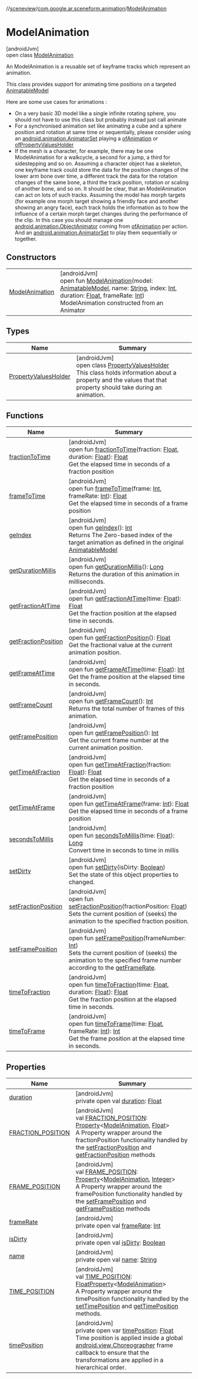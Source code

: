 //[sceneview](../../../index.md)/[com.google.ar.sceneform.animation](../index.md)/[ModelAnimation](index.md)

# ModelAnimation

[androidJvm]\
open class [ModelAnimation](index.md)

An ModelAnimation is a reusable set of keyframe tracks which represent an animation. 

 This class provides support for animating time positions on a targeted [AnimatableModel](../-animatable-model/index.md)

Here are some use cases for animations :

- On a very basic 3D model like a single infinite rotating sphere, you should not have to use this class but probably instead just call animate
- For a synchronised animation set like animating a cube and a sphere position and rotation at same time or sequentially, please consider using an [android.animation.AnimatorSet](https://developer.android.com/reference/kotlin/android/animation/AnimatorSet.html) playing a [ofAnimation](../-model-animator/of-animation.md) or [ofPropertyValuesHolder](../-model-animator/of-property-values-holder.md)
- If the mesh is a character, for example, there may be one ModelAnimation for a walkcycle, a second for a jump, a third for sidestepping and so on. Assuming a character object has a skeleton, one keyframe track could store the data for the position changes of the lower arm bone over time, a different track the data for the rotation changes of the same bone, a third the track position, rotation or scaling of another bone, and so on. It should be clear, that an ModelAnimation can act on lots of such tracks. Assuming the model has morph targets (for example one morph target showing a friendly face and another showing an angry face), each track holds the information as to how the influence of a certain morph target changes during the performance of the clip. In this case you should manage one [android.animation.ObjectAnimator](https://developer.android.com/reference/kotlin/android/animation/ObjectAnimator.html) coming from [ofAnimation](../-model-animator/of-animation.md) per action. And an [android.animation.AnimatorSet](https://developer.android.com/reference/kotlin/android/animation/AnimatorSet.html) to play them sequentially or together.

## Constructors

| | |
|---|---|
| [ModelAnimation](-model-animation.md) | [androidJvm]<br>open fun [ModelAnimation](-model-animation.md)(model: [AnimatableModel](../-animatable-model/index.md), name: [String](https://developer.android.com/reference/kotlin/java/lang/String.html), index: [Int](https://kotlinlang.org/api/latest/jvm/stdlib/kotlin/-int/index.html), duration: [Float](https://kotlinlang.org/api/latest/jvm/stdlib/kotlin/-float/index.html), frameRate: [Int](https://kotlinlang.org/api/latest/jvm/stdlib/kotlin/-int/index.html))<br>ModelAnimation constructed from an Animator |

## Types

| Name | Summary |
|---|---|
| [PropertyValuesHolder](-property-values-holder/index.md) | [androidJvm]<br>open class [PropertyValuesHolder](-property-values-holder/index.md)<br>This class holds information about a property and the values that that property should take during an animation. |

## Functions

| Name | Summary |
|---|---|
| [fractionToTime](fraction-to-time.md) | [androidJvm]<br>open fun [fractionToTime](fraction-to-time.md)(fraction: [Float](https://kotlinlang.org/api/latest/jvm/stdlib/kotlin/-float/index.html), duration: [Float](https://kotlinlang.org/api/latest/jvm/stdlib/kotlin/-float/index.html)): [Float](https://kotlinlang.org/api/latest/jvm/stdlib/kotlin/-float/index.html)<br>Get the elapsed time in seconds of a fraction position |
| [frameToTime](frame-to-time.md) | [androidJvm]<br>open fun [frameToTime](frame-to-time.md)(frame: [Int](https://kotlinlang.org/api/latest/jvm/stdlib/kotlin/-int/index.html), frameRate: [Int](https://kotlinlang.org/api/latest/jvm/stdlib/kotlin/-int/index.html)): [Float](https://kotlinlang.org/api/latest/jvm/stdlib/kotlin/-float/index.html)<br>Get the elapsed time in seconds of a frame position |
| [geIndex](ge-index.md) | [androidJvm]<br>open fun [geIndex](ge-index.md)(): [Int](https://kotlinlang.org/api/latest/jvm/stdlib/kotlin/-int/index.html)<br>Returns The Zero-based index of the target animation as defined in the original [AnimatableModel](../-animatable-model/index.md) |
| [getDurationMillis](get-duration-millis.md) | [androidJvm]<br>open fun [getDurationMillis](get-duration-millis.md)(): [Long](https://kotlinlang.org/api/latest/jvm/stdlib/kotlin/-long/index.html)<br>Returns the duration of this animation in milliseconds. |
| [getFractionAtTime](get-fraction-at-time.md) | [androidJvm]<br>open fun [getFractionAtTime](get-fraction-at-time.md)(time: [Float](https://kotlinlang.org/api/latest/jvm/stdlib/kotlin/-float/index.html)): [Float](https://kotlinlang.org/api/latest/jvm/stdlib/kotlin/-float/index.html)<br>Get the fraction position at the elapsed time in seconds. |
| [getFractionPosition](get-fraction-position.md) | [androidJvm]<br>open fun [getFractionPosition](get-fraction-position.md)(): [Float](https://kotlinlang.org/api/latest/jvm/stdlib/kotlin/-float/index.html)<br>Get the fractional value at the current animation position. |
| [getFrameAtTime](get-frame-at-time.md) | [androidJvm]<br>open fun [getFrameAtTime](get-frame-at-time.md)(time: [Float](https://kotlinlang.org/api/latest/jvm/stdlib/kotlin/-float/index.html)): [Int](https://kotlinlang.org/api/latest/jvm/stdlib/kotlin/-int/index.html)<br>Get the frame position at the elapsed time in seconds. |
| [getFrameCount](get-frame-count.md) | [androidJvm]<br>open fun [getFrameCount](get-frame-count.md)(): [Int](https://kotlinlang.org/api/latest/jvm/stdlib/kotlin/-int/index.html)<br>Returns the total number of frames of this animation. |
| [getFramePosition](get-frame-position.md) | [androidJvm]<br>open fun [getFramePosition](get-frame-position.md)(): [Int](https://kotlinlang.org/api/latest/jvm/stdlib/kotlin/-int/index.html)<br>Get the current frame number at the current animation position. |
| [getTimeAtFraction](get-time-at-fraction.md) | [androidJvm]<br>open fun [getTimeAtFraction](get-time-at-fraction.md)(fraction: [Float](https://kotlinlang.org/api/latest/jvm/stdlib/kotlin/-float/index.html)): [Float](https://kotlinlang.org/api/latest/jvm/stdlib/kotlin/-float/index.html)<br>Get the elapsed time in seconds of a fraction position |
| [getTimeAtFrame](get-time-at-frame.md) | [androidJvm]<br>open fun [getTimeAtFrame](get-time-at-frame.md)(frame: [Int](https://kotlinlang.org/api/latest/jvm/stdlib/kotlin/-int/index.html)): [Float](https://kotlinlang.org/api/latest/jvm/stdlib/kotlin/-float/index.html)<br>Get the elapsed time in seconds of a frame position |
| [secondsToMillis](seconds-to-millis.md) | [androidJvm]<br>open fun [secondsToMillis](seconds-to-millis.md)(time: [Float](https://kotlinlang.org/api/latest/jvm/stdlib/kotlin/-float/index.html)): [Long](https://kotlinlang.org/api/latest/jvm/stdlib/kotlin/-long/index.html)<br>Convert time in seconds to time in millis |
| [setDirty](set-dirty.md) | [androidJvm]<br>open fun [setDirty](set-dirty.md)(isDirty: [Boolean](https://kotlinlang.org/api/latest/jvm/stdlib/kotlin/-boolean/index.html))<br>Set the state of this object properties to changed. |
| [setFractionPosition](set-fraction-position.md) | [androidJvm]<br>open fun [setFractionPosition](set-fraction-position.md)(fractionPosition: [Float](https://kotlinlang.org/api/latest/jvm/stdlib/kotlin/-float/index.html))<br>Sets the current position of (seeks) the animation to the specified fraction position. |
| [setFramePosition](set-frame-position.md) | [androidJvm]<br>open fun [setFramePosition](set-frame-position.md)(frameNumber: [Int](https://kotlinlang.org/api/latest/jvm/stdlib/kotlin/-int/index.html))<br>Sets the current position of (seeks) the animation to the specified frame number according to the [getFrameRate](../../../../sceneview/com.google.ar.sceneform.animation/-model-animation/get-frame-rate.md). |
| [timeToFraction](time-to-fraction.md) | [androidJvm]<br>open fun [timeToFraction](time-to-fraction.md)(time: [Float](https://kotlinlang.org/api/latest/jvm/stdlib/kotlin/-float/index.html), duration: [Float](https://kotlinlang.org/api/latest/jvm/stdlib/kotlin/-float/index.html)): [Float](https://kotlinlang.org/api/latest/jvm/stdlib/kotlin/-float/index.html)<br>Get the fraction position at the elapsed time in seconds. |
| [timeToFrame](time-to-frame.md) | [androidJvm]<br>open fun [timeToFrame](time-to-frame.md)(time: [Float](https://kotlinlang.org/api/latest/jvm/stdlib/kotlin/-float/index.html), frameRate: [Int](https://kotlinlang.org/api/latest/jvm/stdlib/kotlin/-int/index.html)): [Int](https://kotlinlang.org/api/latest/jvm/stdlib/kotlin/-int/index.html)<br>Get the frame position at the elapsed time in seconds. |

## Properties

| Name | Summary |
|---|---|
| [duration](duration.md) | [androidJvm]<br>private open val [duration](duration.md): [Float](https://kotlinlang.org/api/latest/jvm/stdlib/kotlin/-float/index.html) |
| [FRACTION_POSITION](-f-r-a-c-t-i-o-n_-p-o-s-i-t-i-o-n.md) | [androidJvm]<br>val [FRACTION_POSITION](-f-r-a-c-t-i-o-n_-p-o-s-i-t-i-o-n.md): [Property](https://developer.android.com/reference/kotlin/android/util/Property.html)&lt;[ModelAnimation](index.md), [Float](https://developer.android.com/reference/kotlin/java/lang/Float.html)&gt;<br>A Property wrapper around the fractionPosition functionality handled by the [setFractionPosition](set-fraction-position.md) and [getFractionPosition](get-fraction-position.md) methods |
| [FRAME_POSITION](-f-r-a-m-e_-p-o-s-i-t-i-o-n.md) | [androidJvm]<br>val [FRAME_POSITION](-f-r-a-m-e_-p-o-s-i-t-i-o-n.md): [Property](https://developer.android.com/reference/kotlin/android/util/Property.html)&lt;[ModelAnimation](index.md), [Integer](https://developer.android.com/reference/kotlin/java/lang/Integer.html)&gt;<br>A Property wrapper around the framePosition functionality handled by the [setFramePosition](set-frame-position.md) and [getFramePosition](get-frame-position.md) methods |
| [frameRate](frame-rate.md) | [androidJvm]<br>private open val [frameRate](frame-rate.md): [Int](https://kotlinlang.org/api/latest/jvm/stdlib/kotlin/-int/index.html) |
| [isDirty](is-dirty.md) | [androidJvm]<br>private open val [isDirty](is-dirty.md): [Boolean](https://kotlinlang.org/api/latest/jvm/stdlib/kotlin/-boolean/index.html) |
| [name](name.md) | [androidJvm]<br>private open val [name](name.md): [String](https://developer.android.com/reference/kotlin/java/lang/String.html) |
| [TIME_POSITION](-t-i-m-e_-p-o-s-i-t-i-o-n.md) | [androidJvm]<br>val [TIME_POSITION](-t-i-m-e_-p-o-s-i-t-i-o-n.md): [FloatProperty](https://developer.android.com/reference/kotlin/android/util/FloatProperty.html)&lt;[ModelAnimation](index.md)&gt;<br>A Property wrapper around the timePosition functionality handled by the [setTimePosition](../../../../sceneview/com.google.ar.sceneform.animation/-model-animation/set-time-position.md) and [getTimePosition](../../../../sceneview/com.google.ar.sceneform.animation/-model-animation/get-time-position.md) methods. |
| [timePosition](time-position.md) | [androidJvm]<br>private open var [timePosition](time-position.md): [Float](https://kotlinlang.org/api/latest/jvm/stdlib/kotlin/-float/index.html)<br>Time position is applied inside a global [android.view.Choreographer](https://developer.android.com/reference/kotlin/android/view/Choreographer.html) frame callback to ensure that the transformations are applied in a hierarchical order. |
